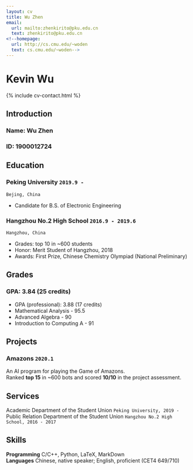 ```yaml
---
layout: cv
title: Wu Zhen
email:
  url: mailto:zhenkirito@pku.edu.cn
  text: zhenkirito@pku.edu.cn
<!--homepage:
  url: http://cs.cmu.edu/~woden
  text: cs.cmu.edu/~woden-->
---
```


# Kevin **Wu**

<!--
include contact information from the front matter
Supported arguments:
    - homepage: url, text
    - phone
    - email
-->

{% include cv-contact.html %}

## Introduction

### Name: Wu Zhen
### ID: 1900012724

## Education

### **Peking University** `2019.9 -`

```
Bejing, China
```

- Candidate for B.S. of Electronic Engineering

### **Hangzhou No.2 High School** `2016.9 - 2019.6`

```
Hangzhou, China
```

- Grades: top 10 in ~600 students
- Honor: Merit Student of Hangzhou, 2018
- Awards: First Prize, Chinese Chemistry Olympiad (National Preliminary)

## Grades

### **GPA: 3.84 (25 credits)**
- GPA (professional): 3.88 (17 credits)
- Mathematical Analysis - 95.5
- Advanced Algebra - 90
- Introduction to Computing A - 91

## Projects

### **Amazons** `2020.1`
An AI program for playing the Game of Amazons. <br>
Ranked **top 15** in ~600 bots and scored **10/10** in the project assessment.

## Services

Academic Department of the Student Union `Peking University, 2019 - ` <br>
Public Relation Department of the Student Union `Hangzhou No.2 High School, 2016 - 2017`

## Skills

**Programming** C/C++, Python, LaTeX, MarkDown <br>
**Languages** Chinese, native speaker; English, proficient (CET4 649/710)

<!-- ### Footer

Last updated: March 2020 -->
